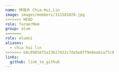 ```yaml
---
name: 林珈卉 Chia-Hui,Lin 
image: images/members/311581020.jpg 
<<<<<<< HEAD
role: formerMem
group: alum
=======
role: alumni
aliases:
  - chia hui lin
>>>>>>> b8c8985675a23627432c7da5e8ff9e8eabca77c9
links:
  github: link_to_github 
---
```

